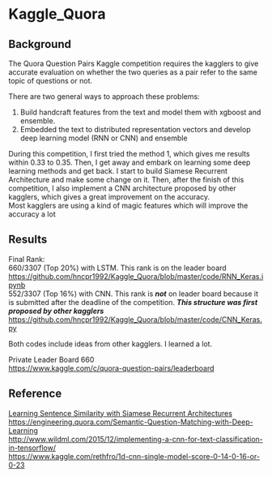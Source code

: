 # Kaggle_Quora

## Background
The Quora Question Pairs Kaggle competition requires the kagglers to give accurate evaluation on whether the two 
queries as a pair refer to the same topic of questions or not.<br>

There are two general ways to approach these problems: <br>
1. Build handcraft features from the text and model them with xgboost and ensemble.<br>
2. Embedded the text to distributed representation vectors and develop deep learning model (RNN or CNN) and ensemble <br>

During this competition, I first tried the method 1, which gives me results within 0.33 to 0.35. Then, I get away and
embark on learning some deep learning methods and get back. I start to build Siamese Recurrent Architecture and make some
change on it. Then, after the finish of this competition, I also implement a CNN architecture proposed by other kagglers,
which gives a great improvement on the accuracy.<br>
Most kagglers are using a kind of magic features which will improve the accuracy a lot <br>

## Results
Final Rank:  <br>
660/3307 (Top 20%) with LSTM. This rank is on the leader board <br>
https://github.com/hncpr1992/Kaggle_Quora/blob/master/code/RNN_Keras.ipynb<br>
552/3307 (Top 16%) with CNN. This rank is ***not*** on leader board because it is submitted after the deadline of the competition. ***This structure was first proposed by other kagglers*** <br>
https://github.com/hncpr1992/Kaggle_Quora/blob/master/code/CNN_Keras.py<br>

Both codes include ideas from other kagglers. I learned a lot.

Private Leader Board 660<br>
https://www.kaggle.com/c/quora-question-pairs/leaderboard

## Reference
<a href="https://www.google.com/url?sa=t&rct=j&q=&esrc=s&source=web&cd=5&ved=0ahUKEwickJT52c_UAhVJ2IMKHdRXCuYQFgg6MAQ&url=https%3A%2F%2Fwww.cs.cmu.edu%2F~rsalakhu%2Fpapers%2Foneshot1.pdf&usg=AFQjCNEFB93X4PyZIriYa-iee1lL7250gQ&sig2=AExXqidnx0TpFyO1lb8dPA">Learning Sentence Similarity with Siamese Recurrent Architectures</a><br>
https://engineering.quora.com/Semantic-Question-Matching-with-Deep-Learning <br>
http://www.wildml.com/2015/12/implementing-a-cnn-for-text-classification-in-tensorflow/<br>
https://www.kaggle.com/rethfro/1d-cnn-single-model-score-0-14-0-16-or-0-23<br>
